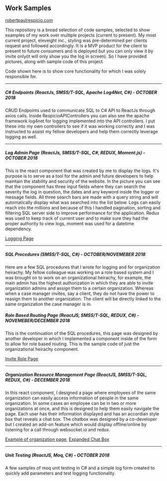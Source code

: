 ## Work Samples

[robertpaulrespicio.com](http://robertpaulrespicio.com)

This repository is a broad selection of code samples, selected to show examples of my work over multiple projects (current to present). My most current project, eleveight inc., styling was pre-determined per clients request and followed accordingly. It is a MVP product for the client to present to future consumers and is deployed but you can only view it by invite only(it will only show you the log in screen). So I have provided pictures, along with sample code of this project.

Code shown here is to show core functionality for which I was solely responsible for.

--------------------

##### C# Endpoints (ReactJs, SMSS/T-SQL, Apache Log4Net, C#) - OCTOBER 2018
CRUD Endpoints used to communicate SQL to C# API to ReactJs through axios calls. Inside RespicioAPIControllers you can also see the apache framework log4net for logging implemented into the API controllers. I put these into my own controllers to see if it was working correctly and I was instructed to assist my fellow developers and help them correctly leverage logging as well.

--------------------

##### Log Admin Page (ReactJs, SMSS/T-SQL, C#, REDUX, Moment.js) - OCTOBER 2018
This is the react component that was created by me to display the logs. It's purpose is to serve as a tool for the admin and future developers to help maintain the stability and security of the website.  In the picture you can see that the component has three input fields where they can search the severity the log in question, the dates and any keyword inside the logger or message fields. All three search bars are made with a query string and will automatically display what was searched into the list below. Logs can easily reach into the millions and because of this I handled pagination, sorting and filtering SQL server side to improve performance for the application. Redux was used to keep track of current user and to make sure they had the proper authority to view logs, moment was used for a datetime dependency.

[Logging Page](https://drive.google.com/open?id=1d8iIfJIuyb37XaC2ocQVYrpw1SFUXMMd)

--------------------

##### SQL Procedures (SMSS/T-SQL, C#) - OCTOBER/NOVEMEBER 2018
Here are a few SQL procedures that I wrote for logging and for organization heirachy. My fellow colleague was working on a role based system and I was brought on to work on an organizational heirachy, for example, the main admin has the highest authorization in which they are able to invite organization admins and assign them to a certain organization. Whereas when a case manager invites, say a client, they do not have the power to reasign them to another organization. The client will be directly linked to the same organization the case manager is in. 

##### Role Based Routing Page (ReactJS, SMSS/T-SQL, REDUX, C#) - NOVEMEBER/DECEMBER 2018
This is the continuation of the SQL procedures, this page was designed by another developer in which I implemented a component inside of the form to allow for role based routing. This is the sample code of just the organizational heirachy component.

[Invite Role Page](https://drive.google.com/open?id=1TQYIaIj6D1bJHS42MnxfsicP641ANSEu)

--------------------

##### Organization Resource Management Page (ReactJS, SMSS/T-SQL, REDUX, C#) - DECEMBER 2018
In this react component, I designed a page where employees of the same organization can easily access information of people in the same organization. In some cases an employee can be in two or more organizations at once, and this is designed to help them easily navigate the page. Each user has their information displayed and has an accordian style box that reveals a chat box. The chatbox was designed by a co-developer but I created an add-on feature which would display offline/online by listening for a call through websocket.io and redux.

[Example of organization page](https://drive.google.com/open?id=17J_VKgktELHl0ke8Xo-oRwkPVvVIO3EF), [Expanded Chat Box](https://drive.google.com/open?id=1K_aJ-j7dO_qOMmtdVPHszIYeu4fsoY35)

--------------------

##### Unit Testing (ReactJS, Moq, C#) - OCTOBER 2018
A few samples of moq unit testing in C# and a simple log form created to quickly add parameters and test logging functionality.
